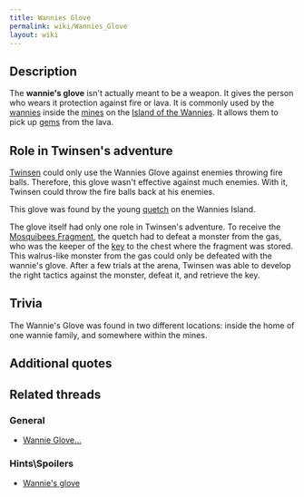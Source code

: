 ```yaml
---
title: Wannies Glove
permalink: wiki/Wannies_Glove
layout: wiki
---
```


## Description

The **wannie's glove** isn't actually meant to be a weapon. It gives the
person who wears it protection against fire or lava. It is commonly used
by the [wannies](wannie "wikilink") inside the [mines](mines "wikilink")
on the [Island of the Wannies](Island_of_the_Wannies "wikilink"). It
allows them to pick up [gems](gem "wikilink") from the lava.

## Role in Twinsen's adventure

[Twinsen](Twinsen "wikilink") could only use the Wannies Glove against
enemies throwing fire balls. Therefore, this glove wasn't effective
against much enemies. With it, Twinsen could throw the fire balls back
at his enemies.

This glove was found by the young [quetch](quetch "wikilink") on the
Wannies Island.

The glove itself had only one role in Twinsen's adventure. To receive
the [Mosquibees Fragment](Mosquibees_Fragment "wikilink"), the quetch
had to defeat a monster from the gas, who was the keeper of the
[key](key "wikilink") to the chest where the fragment was stored. This
walrus-like monster from the gas could only be defeated with the
wannie's glove. After a few trials at the arena, Twinsen was able to
develop the right tactics against the monster, defeat it, and retrieve
the key.

## Trivia

The Wannie's Glove was found in two different locations: inside the home
of one wannie family, and somewhere within the mines.

## Additional quotes

## Related threads

### General

- [Wannie Glove...](https://forum.magicball.net/showthread.php?t=6481)

### Hints\Spoilers

- [Wannie's glove](https://forum.magicball.net/showthread.php?t=9292)
